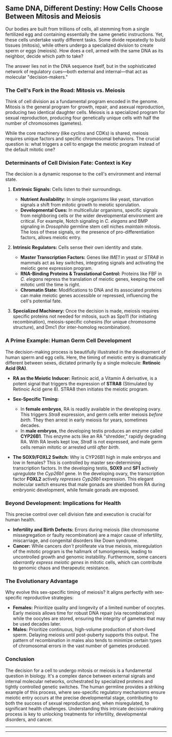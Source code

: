 ## Same DNA, Different Destiny: How Cells Choose Between Mitosis and Meiosis

Our bodies are built from trillions of cells, all stemming from a single fertilized egg and containing essentially the same genetic instructions. Yet, these cells undertake vastly different tasks. Some divide repeatedly to build tissues (mitosis), while others undergo a specialized division to create sperm or eggs (meiosis). How does a cell, armed with the same DNA as its neighbor, decide which path to take?

The answer lies not in the DNA sequence itself, but in the sophisticated network of regulatory cues—both external and internal—that act as molecular "decision-makers."

### The Cell's Fork in the Road: Mitosis vs. Meiosis

Think of cell division as a fundamental program encoded in the genome. Mitosis is the general program for growth, repair, and asexual reproduction, producing two identical daughter cells. Meiosis is a specialized program for sexual reproduction, producing four genetically unique cells with half the number of chromosomes (gametes).

While the core machinery (like cyclins and CDKs) is shared, meiosis requires unique factors and specific chromosomal behaviors. The crucial question is: what triggers a cell to engage the meiotic program instead of the default mitotic one?

### Determinants of Cell Division Fate: Context is Key

The decision is a dynamic response to the cell's environment and internal state.

1.  **Extrinsic Signals:** Cells listen to their surroundings.
    *   **Nutrient Availability:** In simple organisms like yeast, starvation signals a shift from mitotic growth to meiotic sporulation.
    *   **Developmental Cues:** In multicellular organisms, specific signals from neighboring cells or the wider developmental environment are critical. For example, Notch signaling in *C. elegans* and BMP signaling in *Drosophila* germline stem cell niches *maintain* mitosis. The loss of these signals, or the presence of pro-differentiation factors, allows meiotic entry.

2.  **Intrinsic Regulators:** Cells sense their own identity and state.
    *   **Master Transcription Factors:** Genes like *IME1* in yeast or *STRA8* in mammals act as key switches, integrating signals and activating the meiotic gene expression program.
    *   **RNA-Binding Proteins & Translational Control:** Proteins like FBF in *C. elegans* repress the translation of meiotic genes, keeping the cell mitotic until the time is right.
    *   **Chromatin State:** Modifications to DNA and its associated proteins can make meiotic genes accessible or repressed, influencing the cell's potential fate.

3.  **Specialized Machinery:** Once the decision is made, meiosis requires specific proteins not needed for mitosis, such as Spo11 (for initiating recombination), meiosis-specific cohesins (for unique chromosome structure), and Dmc1 (for inter-homolog recombination).

### A Prime Example: Human Germ Cell Development

The decision-making process is beautifully illustrated in the development of human sperm and egg cells. Here, the timing of meiotic entry is dramatically different between sexes, dictated primarily by a single molecule: **Retinoic Acid (RA)**.

*   **RA as the Meiotic Inducer:** Retinoic acid, a Vitamin A derivative, is a potent signal that triggers the expression of **STRA8** (Stimulated by Retinoic Acid gene 8). STRA8 then initiates the meiotic program.

*   **Sex-Specific Timing:**
    *   In **female embryos**, RA is readily available in the developing ovary. This triggers *Stra8* expression, and germ cells enter meiosis *before birth*. They then arrest in early meiosis for years, sometimes decades.
    *   In **male embryos**, the developing testis produces an enzyme called **CYP26B1**. This enzyme acts like an RA "shredder," rapidly degrading RA. With RA levels kept low, *Stra8* is not expressed, and male germ cells remain mitotic or arrested until *after birth*.

*   **The SOX9/FOXL2 Switch:** Why is CYP26B1 high in male embryos and low in females? This is controlled by master sex-determining transcription factors. In the developing testis, **SOX9** and **SF1** actively *upregulate* the *Cyp26b1* gene. In the developing ovary, the transcription factor **FOXL2** actively *represses* *Cyp26b1* expression. This elegant molecular switch ensures that male gonads are shielded from RA during embryonic development, while female gonads are exposed.

### Beyond Development: Implications for Health

This precise control over cell division fate and execution is crucial for human health.

*   **Infertility and Birth Defects:** Errors during meiosis (like chromosome missegregation or faulty recombination) are a major cause of infertility, miscarriage, and congenital disorders like Down syndrome.
*   **Cancer:** While cancers *don't* proliferate via true meiosis, misregulation of the mitotic program is the hallmark of tumorigenesis, leading to uncontrolled growth and genomic instability. Furthermore, some cancers *aberrantly express meiotic genes* in mitotic cells, which can contribute to genomic chaos and therapeutic resistance.

### The Evolutionary Advantage

Why evolve this sex-specific timing of meiosis? It aligns perfectly with sex-specific reproductive strategies:

*   **Females:** Prioritize quality and longevity of a limited number of oocytes. Early meiosis allows time for robust DNA repair (via recombination) while the oocytes are stored, ensuring the integrity of gametes that may be used decades later.
*   **Males:** Prioritize continuous, high-volume production of short-lived sperm. Delaying meiosis until post-puberty supports this output. The pattern of recombination in males also tends to minimize certain types of chromosomal errors in the vast number of gametes produced.

### Conclusion

The decision for a cell to undergo mitosis or meiosis is a fundamental question in biology. It's a complex dance between external signals and internal molecular networks, orchestrated by specialized proteins and tightly controlled genetic switches. The human germline provides a striking example of this process, where sex-specific regulatory mechanisms ensure meiotic entry occurs at the precise developmental stage, contributing to both the success of sexual reproduction and, when misregulated, to significant health challenges. Understanding this intricate decision-making process is key to unlocking treatments for infertility, developmental disorders, and cancer.

***



---